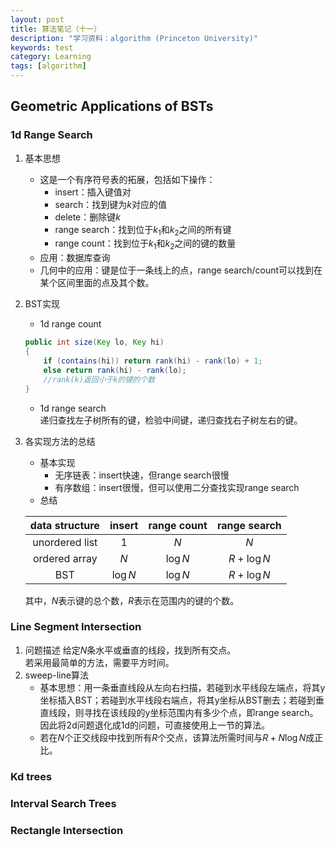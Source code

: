 ```yaml
---
layout: post
title: 算法笔记（十一）
description: "学习资料：algorithm (Princeton University)"
keywords: test
category: Learning
tags: [algorithm]
---
```


## Geometric Applications of BSTs

### 1d Range Search
1. 基本思想
    * 这是一个有序符号表的拓展，包括如下操作：
        * insert：插入键值对
        * search：找到键为$k$对应的值
        * delete：删除键$k$
        * range search：找到位于$k_1$和$k_2$之间的所有键
        * range count：找到位于$k_1$和$k_2$之间的键的数量
    * 应用：数据库查询
    * 几何中的应用：键是位于一条线上的点，range search/count可以找到在某个区间里面的点及其个数。
2. BST实现
    * 1d range count
    ```java
    public int size(Key lo, Key hi)
    {
        if (contains(hi)) return rank(hi) - rank(lo) + 1;
        else return rank(hi) - rank(lo);
        //rank(k)返回小于k的键的个数
    }
    ```
    * 1d range search  
    递归查找左子树所有的键，检验中间键，递归查找右子树左右的键。
3. 各实现方法的总结
    * 基本实现
        * 无序链表：insert快速，但range search很慢
        * 有序数组：insert很慢，但可以使用二分查找实现range search
    * 总结

    |data structure|insert|range count|range search|
    |:-:|:-:|:-:|:-:|
    |unordered list|$1$|$N$|$N$|
    |ordered array|$N$|$\log N$|$R+\log N$|
    |BST|$\log N$|$\log N$|$R+\log N$|

    其中，$N$表示键的总个数，$R$表示在范围内的键的个数。

### Line Segment Intersection
1. 问题描述
    给定$N$条水平或垂直的线段，找到所有交点。  
    若采用最简单的方法，需要平方时间。
2. sweep-line算法
    * 基本思想：用一条垂直线段从左向右扫描，若碰到水平线段左端点，将其y坐标插入BST；若碰到水平线段右端点，将其y坐标从BST删去；若碰到垂直线段，则寻找在该线段的y坐标范围内有多少个点，即range search。因此将2d问题退化成1d的问题，可直接使用上一节的算法。
    * 若在$N$个正交线段中找到所有$R$个交点，该算法所需时间与$R+N\log N$成正比。

### Kd trees

### Interval Search Trees

### Rectangle Intersection